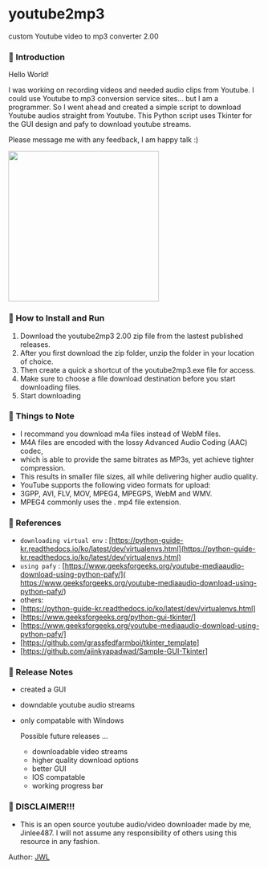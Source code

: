 

# youtube2mp3
custom Youtube video to mp3 converter 2.00
### 👋 Introduction 

Hello World! 

I was working on recording videos and needed audio clips from Youtube.
I could use Youtube to mp3 conversion service sites... but I am a programmer. 
So I went ahead and created a simple script to download Youtube audios straight from Youtube.
This Python script uses Tkinter for the GUI design and pafy to download youtube streams.

Please message me with any feedback, I am happy talk :)

<img src="https://user-images.githubusercontent.com/46912607/118063349-e49e8f00-b3d3-11eb-8f86-3d8efe16085d.PNG" width="300">

### 📑 How to Install and Run

1. Download the youtube2mp3 2.00 zip file from the lastest published releases.
2. After you first download the zip folder, unzip the folder in your location of choice.
3. Then create a quick a shortcut of the youtube2mp3.exe file for access.
4. Make sure to choose a file download destination before you start downloading files.
5. Start downloading
### 📑 Things to Note 

- I recommand you download m4a files instead of WebM files.
- M4A files are encoded with the lossy Advanced Audio Coding (AAC) codec,
- which is able to provide the same bitrates as MP3s, yet achieve tighter compression.
- This results in smaller file sizes, all while delivering higher audio quality.
- YouTube supports the following video formats for upload: 
- 3GPP, AVI, FLV, MOV, MPEG4, MPEGPS, WebM and WMV. 
- MPEG4 commonly uses the . mp4 file extension. 
### 📑 References
- `downloading virtual env` : [https://python-guide-kr.readthedocs.io/ko/latest/dev/virtualenvs.html](https://python-guide-kr.readthedocs.io/ko/latest/dev/virtualenvs.html)
- `using pafy` : [https://www.geeksforgeeks.org/youtube-mediaaudio-download-using-python-pafy/]( https://www.geeksforgeeks.org/youtube-mediaaudio-download-using-python-pafy/)
- others: 
- [https://python-guide-kr.readthedocs.io/ko/latest/dev/virtualenvs.html]
- [https://www.geeksforgeeks.org/python-gui-tkinter/]
- [https://www.geeksforgeeks.org/youtube-mediaaudio-download-using-python-pafy/]
- [https://github.com/grassfedfarmboi/tkinter_template]
- [https://github.com/ajinkyapadwad/Sample-GUI-Tkinter]

### 📑 Release Notes
- created a GUI 
- downdable youtube audio streams
- only compatable with Windows

    Possible future releases ... 
    - downloadable video streams
    - higher quality download options
    - better GUI 
    - IOS compatable
    - working progress bar
### 👋 DISCLAIMER!!!
- This is an open source youtube audio/video downloader made by me, Jinlee487. I will not assume any responsibility of others using this resource in any fashion.


Author: <a href="https://github.com/jinlee487">JWL</a>
